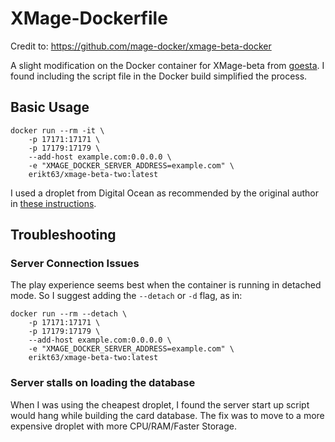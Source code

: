 # XMage-Dockerfile
Credit to: https://github.com/mage-docker/xmage-beta-docker


A slight modification on the Docker container for XMage-beta from
[goesta](https://github.com/goesta). I found including the
script file in the Docker build simplified the process.

## Basic Usage

```
docker run --rm -it \
    -p 17171:17171 \
    -p 17179:17179 \
    --add-host example.com:0.0.0.0 \
    -e "XMAGE_DOCKER_SERVER_ADDRESS=example.com" \
    erikt63/xmage-beta-two:latest
```

I used a droplet from Digital Ocean as recommended by the original
author in [these instructions](https://github.com/goesta/docker-xmage-alpine/wiki/DigitalOcean-Tutorial#running-xmage-on-digitalocean).

## Troubleshooting

### Server Connection Issues

The play experience seems best when the container is running in detached mode.
So I suggest adding the `--detach` or `-d` flag, as in:

```
docker run --rm --detach \
    -p 17171:17171 \
    -p 17179:17179 \
    --add-host example.com:0.0.0.0 \
    -e "XMAGE_DOCKER_SERVER_ADDRESS=example.com" \
    erikt63/xmage-beta-two:latest
```

### Server stalls on loading the database

When I was using the cheapest droplet, I found the server start up script would
hang while building the card database. The fix was to move to a more expensive
droplet with more CPU/RAM/Faster Storage.
